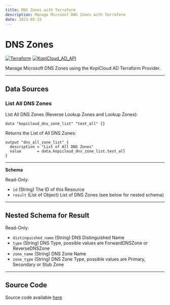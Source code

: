 ```yaml
---
title: DNS Zones with Terraform
description: Manage Microsof DNS Zones with Terraform
date: 2023-05-15
---
```


# DNS Zones
[![Terraform](https://img.shields.io/badge/terraform-v1.3+-blue.svg)](https://www.terraform.io/downloads.html) [![KopiCloud_AD_API](https://img.shields.io/badge/kopiCloud_ad-v1.0+-blueviolet.svg)](https://adapi.kopicloud.com)

Manage Microsoft DNS Zones using the KopiCloud AD Terraform Provider.

----

## Data Sources

### List All DNS Zones

List All DNS Zones (Reverse Lookup Zones and Lookup Zones):

```
data "kopicloud_dns_zone_list" "test_all" {}
```

Returns the List of All DNS Zones:

```
output "dns_all_zone_list" {
  description = "List of All DNS Zones"
  value       = data.kopicloud_dns_zone_list.test_all
}
```

----

**Schema**

Read-Only:

- ```id``` (String) The ID of this Resource
- ```result``` (List of Object) List of DNS Zones (see below for nested schema)

----

## Nested Schema for Result

Read-Only:

- ```distinguished_name``` (String) DNS Distinguished Name
- ```type``` (String) DNS Type, possible values are ForwardDNSZone or ReverseDNSZone
- ```zone_name``` (String) DNS Zone Name
- ```zone_type``` (String) DNS Zone Type, possible values are Primary, Secondary or Stub Zone

----

## Source Code

Source code available [here](https://github.com/KopiCloud-AD-API/terraform-kopicloud-ad-api-dns-zones)

